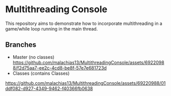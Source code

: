 # Multithreading Console
This repository aims to demonstrate how to incorporate multithreading in a game/while loop running in the main thread.

## Branches
- Master (no classes)
  https://github.com/malachias13/MultithreadingConsole/assets/69220988/f2d75aa7-ee2c-4cd8-be8f-57e7e681723d
- Classes (contains Classes)

https://github.com/malachias13/MultithreadingConsole/assets/69220988/01ddf082-d927-4349-9462-f40366fb0638


